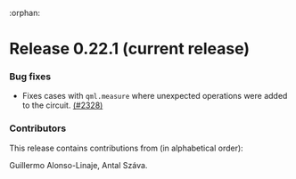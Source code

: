 :orphan:

# Release 0.22.1 (current release)

<h3>Bug fixes</h3>

* Fixes cases with `qml.measure` where unexpected operations were added to the
  circuit.
  [(#2328)](https://github.com/PennyLaneAI/pennylane/pull/2328)

<h3>Contributors</h3>

This release contains contributions from (in alphabetical order):

Guillermo Alonso-Linaje, Antal Száva.
